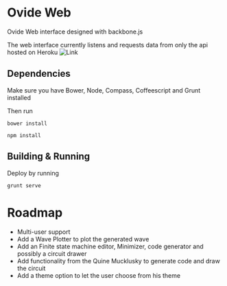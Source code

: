 # Ovide Web

Ovide Web interface designed with backbone.js

The web interface currently listens and requests data from only the api hosted on Heroku ![Link](http://ovide-api.herokuapp.com)

## Dependencies

Make sure you have Bower, Node, Compass, Coffeescript and Grunt installed

Then run

```
bower install
```

```
npm install
```
 
## Building & Running
Deploy by running
```
grunt serve
```

# Roadmap
- Multi-user support
- Add a Wave Plotter to plot the generated wave
- Add an Finite state machine editor, Minimizer, code generator and possibly a circuit drawer
- Add functionality from the Quine Mucklusky to generate code and draw the circuit
- Add a theme option to let the user choose from his theme